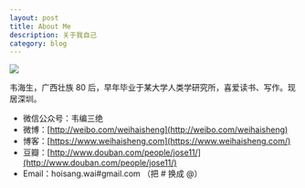 ```yaml
---
layout: post
title: About Me
description: 关于我自己
category: blog
---
```



![](https://cdn.gushihao.com/tx.jpg)

韦海生，广西壮族 80 后，早年毕业于某大学人类学研究所，喜爱读书、写作。现居深圳。

- 微信公众号：韦编三绝
- 微博：[http://weibo.com/weihaisheng](http://weibo.com/weihaisheng)
- 博客：[https://www.weihaisheng.com](https://www.weihaisheng.com/)
- 豆瓣：[http://www.douban.com/people/jose11/](http://www.douban.com/people/jose11/)
- Email：hoisang.wai#gmail.com （把 # 换成 @）



